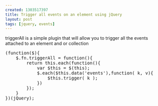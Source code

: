 ```yaml
--- 
created: 1303517397
title: Trigger all events on an element using jQuery
layout: post
tags: [jquery, events]
---
```

<p>triggerAll is a simple plugin that will allow you to trigger all the events attached to an element and or collection</p>
<pre class="brush: js">
(function($){
	$.fn.triggerAll = function(){
		return this.each(function(){
			var $this = $(this);
			$.each($this.data('events'),function( k, v){
				$this.trigger( k );
			})	
		});
	}
})(jQuery);</pre>
<p>&nbsp;</p>
